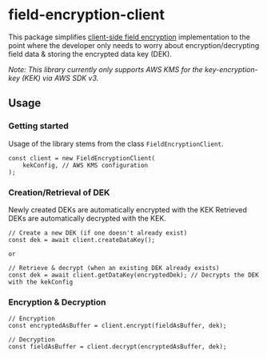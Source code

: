 # field-encryption-client
This package simplifies [client-side field encryption](https://www.mongodb.com/client-side-encryption) implementation to the point where the developer only needs to worry about encryption/decrypting field data & storing the encrypted data key (DEK).

*Note: This library currently only supports AWS KMS for the key-encryption-key (KEK) via AWS SDK v3.*

## Usage

### Getting started
Usage of the library stems from the class `FieldEncryptionClient`.
```
const client = new FieldEncryptionClient(
    kekConfig, // AWS KMS configuration
);
```

### Creation/Retrieval of DEK
Newly created DEKs are automatically encrypted with the KEK
Retrieved DEKs are automatically decrypted with the KEK.
```
// Create a new DEK (if one doesn't already exist)
const dek = await client.createDataKey();

or

// Retrieve & decrypt (when an existing DEK already exists)
const dek = await client.getDataKey(encryptedDek); // Decrypts the DEK with the kekConfig
```

### Encryption & Decryption
```
// Encryption
const encryptedAsBuffer = client.encrypt(fieldAsBuffer, dek);

// Decryption
const fieldAsBuffer = client.decrypt(encryptedAsBuffer, dek);
```